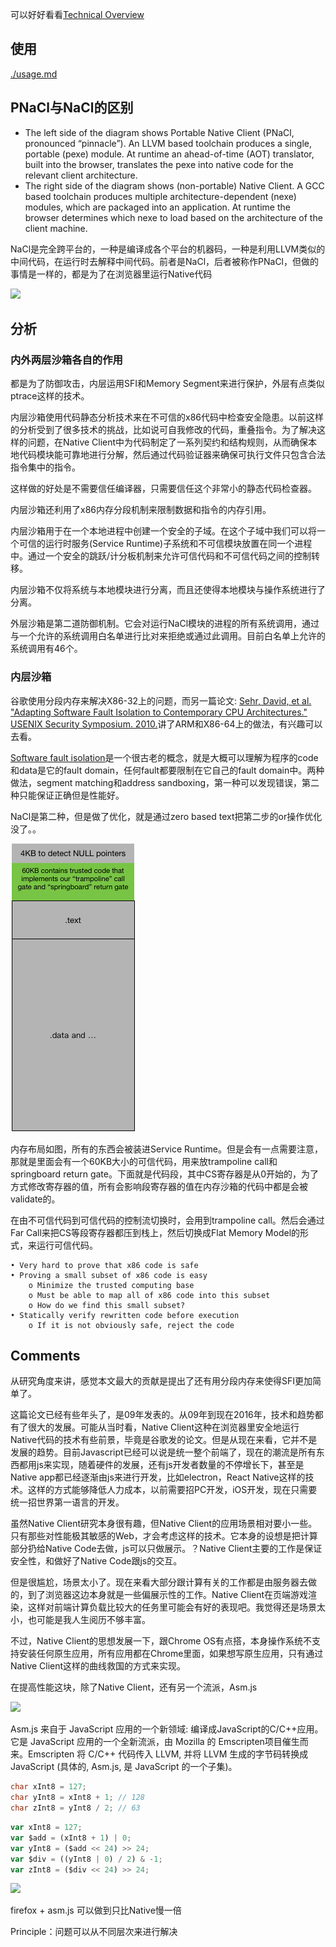 可以好好看看[Technical Overview](https://developer.chrome.com/native-client/overview)

## 使用

[./usage.md](./usage.md)

## PNaCl与NaCl的区别

* The left side of the diagram shows Portable Native Client (PNaCl, pronounced “pinnacle”). An LLVM based toolchain produces a single, portable (pexe) module. At runtime an ahead-of-time (AOT) translator, built into the browser, translates the pexe into native code for the relevant client architecture.
* The right side of the diagram shows (non-portable) Native Client. A GCC based toolchain produces multiple architecture-dependent (nexe) modules, which are packaged into an application. At runtime the browser determines which nexe to load based on the architecture of the client machine.

NaCl是完全跨平台的，一种是编译成各个平台的机器码，一种是利用LLVM类似的中间代码，在运行时去解释中间代码。前者是NaCl，后者被称作PNaCl，但做的事情是一样的，都是为了在浏览器里运行Native代码

![](https://developer.chrome.com/native-client/images/nacl-pnacl-component-diagram.png)

## 分析

### 内外两层沙箱各自的作用

都是为了防御攻击，内层运用SFI和Memory Segment来进行保护，外层有点类似ptrace这样的技术。

内层沙箱使用代码静态分析技术来在不可信的x86代码中检查安全隐患。以前这样的分析受到了很多技术的挑战，比如说可自我修改的代码，重叠指令。为了解决这样的问题，在Native Client中为代码制定了一系列契约和结构规则，从而确保本地代码模块能可靠地进行分解，然后通过代码验证器来确保可执行文件只包含合法指令集中的指令。

这样做的好处是不需要信任编译器，只需要信任这个非常小的静态代码检查器。

内层沙箱还利用了x86内存分段机制来限制数据和指令的内存引用。

内层沙箱用于在一个本地进程中创建一个安全的子域。在这个子域中我们可以将一个可信的运行时服务(Service Runtime)子系统和不可信模块放置在同一个进程中。通过一个安全的跳跃/计分板机制来允许可信代码和不可信代码之间的控制转移。

内层沙箱不仅将系统与本地模块进行分离，而且还使得本地模块与操作系统进行了分离。

外层沙箱是第二道防御机制。它会对运行NaCl模块的进程的所有系统调用，通过与一个允许的系统调用白名单进行比对来拒绝或通过此调用。目前白名单上允许的系统调用有46个。

### 内层沙箱

谷歌使用分段内存来解决X86-32上的问题，而另一篇论文: [Sehr, David, et al. "Adapting Software Fault Isolation to Contemporary CPU Architectures." USENIX Security Symposium. 2010.]()讲了ARM和X86-64上的做法，有兴趣可以去看。

[Software fault isolation](https://www.cs.umd.edu/class/spring2011/cmsc838g/lectures/Feb.22.SFI.pdf)是一个很古老的概念，就是大概可以理解为程序的code和data是它的fault domain，任何fault都要限制在它自己的fault domain中。两种做法，segment matching和address sandboxing，第一种可以发现错误，第二种只能保证正确但是性能好。

NaCl是第二种，但是做了优化，就是通过zero based text把第二步的or操作优化没了。。

![](./resources/memory.png)

内存布局如图，所有的东西会被装进Service Runtime。但是会有一点需要注意，那就是里面会有一个60KB大小的可信代码，用来放trampoline call和springboard return gate。下面就是代码段，其中CS寄存器是从0开始的，为了方式修改寄存器的值，所有会影响段寄存器的值在内存沙箱的代码中都是会被validate的。

在由不可信代码到可信代码的控制流切换时，会用到trampoline call。然后会通过Far Call来把CS等段寄存器都压到栈上，然后切换成Flat Memory Model的形式，来运行可信代码。

```
• Very hard to prove that x86 code is safe
• Proving a small subset of x86 code is easy
	o Minimize the trusted computing base
	o Must be able to map all of x86 code into this subset
	o How do we find this small subset?
• Statically verify rewritten code before execution
	o If it is not obviously safe, reject the code
```

## Comments

从研究角度来讲，感觉本文最大的贡献是提出了还有用分段内存来使得SFI更加简单了。

这篇论文已经有些年头了，是09年发表的。从09年到现在2016年，技术和趋势都有了很大的发展。可能从当时看，Native Client这种在浏览器里安全地运行Native代码的技术有些前景，毕竟是谷歌发的论文。但是从现在来看，它并不是发展的趋势。目前Javascript已经可以说是统一整个前端了，现在的潮流是所有东西都用js来实现，随着硬件的发展，还有js开发者数量的不停增长下，甚至是Native app都已经逐渐由js来进行开发，比如electron，React Native这样的技术。这样的方式能够降低人力成本，以前需要招PC开发，iOS开发，现在只需要统一招世界第一语言的开发。

虽然Native Client研究本身很有趣，但Native Client的应用场景相对要小一些。只有那些对性能极其敏感的Web，才会考虑这样的技术。它本身的设想是把计算部分扔给Native Code去做，js可以只做展示。？Native Client主要的工作是保证安全性，和做好了Native Code跟js的交互。

但是很尴尬，场景太小了。现在来看大部分跟计算有关的工作都是由服务器去做的，到了浏览器这边本身就是一些偏展示性的工作。Native Client在页端游戏渲染，这样对前端计算负载比较大的任务里可能会有好的表现吧。我觉得还是场景太小，也可能是我人生阅历不够丰富。

不过，Native Client的思想发展一下，跟Chrome OS有点搭，本身操作系统不支持安装任何原生应用，所有应用都在Chrome里面，如果想写原生应用，只有通过Native Client这样的曲线救国的方式来实现。

在提高性能这块，除了Native Client，还有另一个流派，Asm.js

![](http://static.oschina.net/uploads/img/201312/30100811_P7Hv.png)

Asm.js 来自于 JavaScript 应用的一个新领域: 编译成JavaScript的C/C++应用。它是 JavaScript 应用的一个全新流派，由 Mozilla 的 Emscripten项目催生而来。Emscripten 将 C/C++ 代码传入  LLVM, 并将 LLVM 生成的字节码转换成 JavaScript (具体的, Asm.js, 是 JavaScript 的一个子集)。

```cpp
char xInt8 = 127;
char yInt8 = xInt8 + 1; // 128
char zInt8 = yInt8 / 2; // 63
```

```javascript
var xInt8 = 127;
var $add = (xInt8 + 1) | 0;
var yInt8 = ($add << 24) >> 24;
var $div = ((yInt8 | 0) / 2) & -1;
var zInt8 = ($div << 24) >> 24; 
```

![](http://i2.wp.com/kripken.github.com/mloc_emscripten_talk/macro4b.png)

firefox + asm.js 可以做到只比Native慢一倍

Principle：问题可以从不同层次来进行解决
